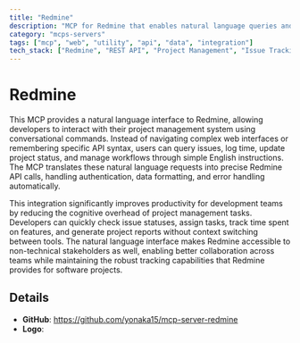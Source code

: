 ```yaml
---
title: "Redmine"
description: "MCP for Redmine that enables natural language queries and updates for issue tracking, time logging, and project planning."
category: "mcps-servers"
tags: ["mcp", "web", "utility", "api", "data", "integration"]
tech_stack: ["Redmine", "REST API", "Project Management", "Issue Tracking", "Time Tracking"]
---
```


# Redmine

This MCP provides a natural language interface to Redmine, allowing developers to interact with their project management system using conversational commands. Instead of navigating complex web interfaces or remembering specific API syntax, users can query issues, log time, update project status, and manage workflows through simple English instructions. The MCP translates these natural language requests into precise Redmine API calls, handling authentication, data formatting, and error handling automatically.

This integration significantly improves productivity for development teams by reducing the cognitive overhead of project management tasks. Developers can quickly check issue statuses, assign tasks, track time spent on features, and generate project reports without context switching between tools. The natural language interface makes Redmine accessible to non-technical stakeholders as well, enabling better collaboration across teams while maintaining the robust tracking capabilities that Redmine provides for software projects.

## Details

- **GitHub**: https://github.com/yonaka15/mcp-server-redmine
- **Logo**: 
